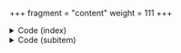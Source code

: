+++
fragment = "content"
weight = 111
+++

<details><summary>Code (index)</summary>

```
+++
fragment = "items"
#disabled = false
date = "2017-10-04"
weight = 110
background = "secondary"

title = "Items Fragment"
subtitle= "Column based items with icons"
#title_align = "left" # Default is center, can be left, right or center
+++
```
</details>

<details>
<summary>Code (subitem)</summary>
```
+++
title = "Column 1"
weight = 10
#disabled = true

[asset]
  icon = "fas fa-random"
  url = "#"
+++

Showcasing descriptions for column based items
```
</details>
